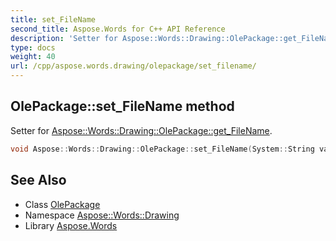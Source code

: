 ```yaml
---
title: set_FileName
second_title: Aspose.Words for C++ API Reference
description: 'Setter for Aspose::Words::Drawing::OlePackage::get_FileName.'
type: docs
weight: 40
url: /cpp/aspose.words.drawing/olepackage/set_filename/
---
```

## OlePackage::set_FileName method


Setter for [Aspose::Words::Drawing::OlePackage::get_FileName](../get_filename/).

```cpp
void Aspose::Words::Drawing::OlePackage::set_FileName(System::String value)
```

## See Also

* Class [OlePackage](../)
* Namespace [Aspose::Words::Drawing](../../)
* Library [Aspose.Words](../../../)
